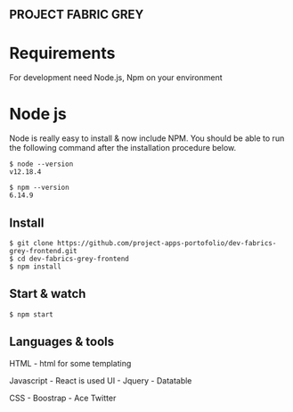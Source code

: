 ## PROJECT FABRIC GREY

# Requirements

For development need Node.js, Npm on your environment

# Node js

Node is really easy to install & now include NPM. You should be able to run the following command after the installation procedure below.

```
$ node --version
v12.18.4

$ npm --version
6.14.9
```

## Install

```
$ git clone https://github.com/project-apps-portofolio/dev-fabrics-grey-frontend.git
$ cd dev-fabrics-grey-frontend
$ npm install

```

## Start & watch

```
$ npm start
```

## Languages & tools

HTML
    - html for some templating

Javascript
    - React is used UI 
    - Jquery
    - Datatable

CSS
    - Boostrap
    - Ace Twitter